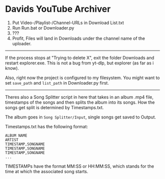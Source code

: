 # Davids YouTube Archiver

1. Put Video-/Playlist-/Channel-URLs in Download List.txt
2. Run Run.bat or Downloader.py
3. ???
4. Profit, Files will land in Downloads under the channel name of the uploader.

----------------------------

If the process stops at "Trying to delete X", exit the folder Downloads and restart explorer.exe.
This is not a bug from yt-dlp, but explorer (as far as i know).

Also, right now the project is configured to my filesystem. You might want to set `save_path`
and `list_path` in Downloader.py first.

----------------------------

Theres also a Song Splitter script in here that takes in an album .mp4 file,
timestamps of the songs and then splits the album into its songs. How the
songs get split is determined by Timestamps.txt.

The album goes in `Song Splitter/Input`, single songs get saved to Output.

Timestamps.txt has the following format:

```
ALBUM NAME
ARTIST
TIMESTAMP,SONGNAME
TIMESTAMP,SONGNAME
TIMESTAMP,SONGNAME
...
```

TIMESTAMPs have the format MM:SS or HH:MM:SS, which stands for the time
at which the associated song starts.
